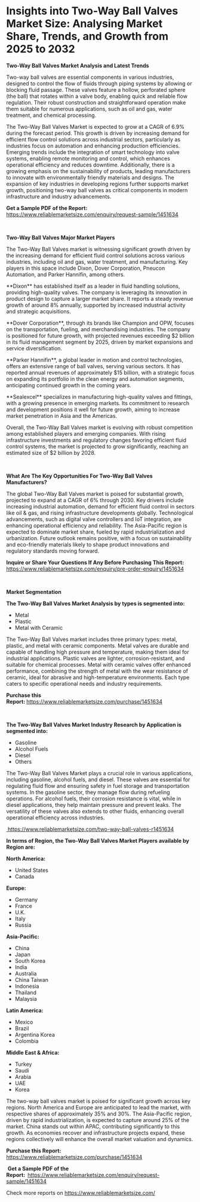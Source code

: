 <p><h1>Insights into Two-Way Ball Valves Market Size: Analysing Market Share, Trends, and Growth from 2025 to 2032</h1></p><p><strong>Two-Way Ball Valves Market Analysis and Latest Trends</strong></p>
<p><p>Two-way ball valves are essential components in various industries, designed to control the flow of fluids through piping systems by allowing or blocking fluid passage. These valves feature a hollow, perforated sphere (the ball) that rotates within a valve body, enabling quick and reliable flow regulation. Their robust construction and straightforward operation make them suitable for numerous applications, such as oil and gas, water treatment, and chemical processing.</p><p>The Two-Way Ball Valves Market is expected to grow at a CAGR of 6.9% during the forecast period. This growth is driven by increasing demand for efficient flow control solutions across industrial sectors, particularly as industries focus on automation and enhancing production efficiencies. Emerging trends include the integration of smart technology into valve systems, enabling remote monitoring and control, which enhances operational efficiency and reduces downtime. Additionally, there is a growing emphasis on the sustainability of products, leading manufacturers to innovate with environmentally friendly materials and designs. The expansion of key industries in developing regions further supports market growth, positioning two-way ball valves as critical components in modern infrastructure and industry advancements.</p></p>
<p><strong>Get a Sample PDF of the Report:&nbsp;</strong> <a href="https://www.reliablemarketsize.com/enquiry/request-sample/1451634?utm_campaign=1884&utm_medium=2&utm_source=Github&utm_content=ia&utm_term=27022025&utm_id=two-way-ball-valves">https://www.reliablemarketsize.com/enquiry/request-sample/1451634</a></p>
<p>&nbsp;</p>
<p><strong>Two-Way Ball Valves Major Market Players</strong></p>
<p><p>The Two-Way Ball Valves market is witnessing significant growth driven by the increasing demand for efficient fluid control solutions across various industries, including oil and gas, water treatment, and manufacturing. Key players in this space include Dixon, Dover Corporation, Pneucon Automation, and Parker Hannifin, among others.</p><p>**Dixon** has established itself as a leader in fluid handling solutions, providing high-quality valves. The company is leveraging its innovation in product design to capture a larger market share. It reports a steady revenue growth of around 8% annually, supported by increased industrial activity and strategic acquisitions.</p><p>**Dover Corporation**, through its brands like Champion and OPW, focuses on the transportation, fueling, and merchandising industries. The company is positioned for future growth, with projected revenues exceeding $2 billion in its fluid management segment by 2025, driven by market expansions and service diversification.</p><p>**Parker Hannifin**, a global leader in motion and control technologies, offers an extensive range of ball valves, serving various sectors. It has reported annual revenues of approximately $15 billion, with a strategic focus on expanding its portfolio in the clean energy and automation segments, anticipating continued growth in the coming years.</p><p>**Sealexcel** specializes in manufacturing high-quality valves and fittings, with a growing presence in emerging markets. Its commitment to research and development positions it well for future growth, aiming to increase market penetration in Asia and the Americas.</p><p>Overall, the Two-Way Ball Valves market is evolving with robust competition among established players and emerging companies. With rising infrastructure investments and regulatory changes favoring efficient fluid control systems, the market is projected to grow significantly, reaching an estimated size of $2 billion by 2028.</p></p>
<p>&nbsp;</p>
<p><strong>What Are The Key Opportunities For Two-Way Ball Valves Manufacturers?</strong></p>
<p><p>The global Two-Way Ball Valves market is poised for substantial growth, projected to expand at a CAGR of 6% through 2030. Key drivers include increasing industrial automation, demand for efficient fluid control in sectors like oil & gas, and rising infrastructure developments globally. Technological advancements, such as digital valve controllers and IoT integration, are enhancing operational efficiency and reliability. The Asia-Pacific region is expected to dominate market share, fueled by rapid industrialization and urbanization. Future outlook remains positive, with a focus on sustainability and eco-friendly materials likely to shape product innovations and regulatory standards moving forward.</p></p>
<p><strong>Inquire or Share Your Questions If Any Before Purchasing This Report:</strong> <a href="https://www.reliablemarketsize.com/enquiry/pre-order-enquiry/1451634?utm_campaign=1884&utm_medium=2&utm_source=Github&utm_content=ia&utm_term=27022025&utm_id=two-way-ball-valves">https://www.reliablemarketsize.com/enquiry/pre-order-enquiry/1451634</a></p>
<p>&nbsp;</p>
<p><strong>Market Segmentation</strong></p>
<p><strong>The Two-Way Ball Valves Market Analysis by types is segmented into:</strong></p>
<p><ul><li>Metal</li><li>Plastic</li><li>Metal with Ceramic</li></ul></p>
<p><p>The Two-Way Ball Valves market includes three primary types: metal, plastic, and metal with ceramic components. Metal valves are durable and capable of handling high pressure and temperature, making them ideal for industrial applications. Plastic valves are lighter, corrosion-resistant, and suitable for chemical processes. Metal with ceramic valves offer enhanced performance, combining the strength of metal with the wear resistance of ceramic, ideal for abrasive and high-temperature environments. Each type caters to specific operational needs and industry requirements.</p></p>
<p><strong>Purchase this Report:&nbsp;</strong><a href="https://www.reliablemarketsize.com/purchase/1451634?utm_campaign=1884&utm_medium=2&utm_source=Github&utm_content=ia&utm_term=27022025&utm_id=two-way-ball-valves">https://www.reliablemarketsize.com/purchase/1451634</a></p>
<p>&nbsp;</p>
<p><strong>The Two-Way Ball Valves Market Industry Research by Application is segmented into:</strong></p>
<p><ul><li>Gasoline</li><li>Alcohol Fuels</li><li>Diesel</li><li>Others</li></ul></p>
<p><p>The Two-Way Ball Valves Market plays a crucial role in various applications, including gasoline, alcohol fuels, and diesel. These valves are essential for regulating fluid flow and ensuring safety in fuel storage and transportation systems. In the gasoline sector, they manage flow during refueling operations. For alcohol fuels, their corrosion resistance is vital, while in diesel applications, they help maintain pressure and prevent leaks. The versatility of these valves also extends to other fluids, enhancing overall operational efficiency across industries.</p></p>
<p><a href="https://www.reliablemarketsize.com/two-way-ball-valves-r1451634?utm_campaign=1884&utm_medium=2&utm_source=Github&utm_content=ia&utm_term=27022025&utm_id=two-way-ball-valves">&nbsp;https://www.reliablemarketsize.com/two-way-ball-valves-r1451634</a></p>
<p><strong>In terms of Region, the Two-Way Ball Valves Market Players available by Region are:</strong></p>
<p>
    <p> <strong> North America: </strong>
        <ul>
            <li>United States</li>
            <li>Canada</li>
        </ul>
        </p> 
    <p> <strong> Europe: </strong>
        <ul>
            <li>Germany</li>
            <li>France</li>
            <li>U.K.</li>
            <li>Italy</li>
            <li>Russia</li>
        </ul>
        </p> 
    <p> <strong> Asia-Pacific: </strong>
        <ul>
            <li>China</li>
            <li>Japan</li>
            <li>South Korea</li>
            <li>India</li>
            <li>Australia</li>
            <li>China Taiwan</li>
            <li>Indonesia</li>
            <li>Thailand</li>
            <li>Malaysia</li>
        </ul>
        </p> 
    <p> <strong> Latin America: </strong>
        <ul>
            <li>Mexico</li>
            <li>Brazil</li>
            <li>Argentina Korea</li>
            <li>Colombia</li>
        </ul>
        </p> 
    <p> <strong> Middle East & Africa: </strong>
        <ul>
            <li>Turkey</li>
            <li>Saudi</li>
            <li>Arabia</li>
            <li>UAE</li>
            <li>Korea</li>
        </ul>
    </p>
    </p>
<p><p>The two-way ball valves market is poised for significant growth across key regions. North America and Europe are anticipated to lead the market, with respective shares of approximately 35% and 30%. The Asia-Pacific region, driven by rapid industrialization, is expected to capture around 25% of the market. China stands out within APAC, contributing significantly to this growth. As economies recover and infrastructure projects expand, these regions collectively will enhance the overall market valuation and dynamics.</p></p>
<p><strong>Purchase this Report: </strong><a href="https://www.reliablemarketsize.com/purchase/1451634?utm_campaign=1884&utm_medium=2&utm_source=Github&utm_content=ia&utm_term=27022025&utm_id=two-way-ball-valves">https://www.reliablemarketsize.com/purchase/1451634</a></p>
<p>&nbsp;<strong>Get a Sample PDF of the Report:&nbsp;&nbsp;</strong><a href="https://www.reliablemarketsize.com/enquiry/request-sample/1451634?utm_campaign=1884&utm_medium=2&utm_source=Github&utm_content=ia&utm_term=27022025&utm_id=two-way-ball-valves">https://www.reliablemarketsize.com/enquiry/request-sample/1451634</a></p>
<p><strong></strong></p>
<p>Check more reports on <a href="https://www.reliablemarketsize.com/?utm_campaign=1884&utm_medium=2&utm_source=Github&utm_content=ia&utm_term=27022025&utm_id=two-way-ball-valves">https://www.reliablemarketsize.com/</a></p>